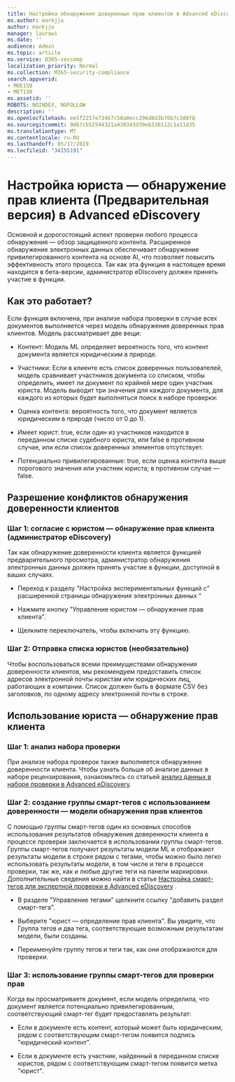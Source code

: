 ```yaml
---
title: Настройка обнаружения доверенных прав клиентов в Advanced eDiscovery
ms.author: markjjo
author: markjjo
manager: laurawi
ms.date: ''
audience: Admin
ms.topic: article
ms.service: O365-seccomp
localization_priority: Normal
ms.collection: M365-security-compliance
search.appverid:
- MOE150
- MET150
ms.assetid: ''
ROBOTS: NOINDEX, NOFOLLOW
description: ''
ms.openlocfilehash: ee5f2257e73467c50a0ecc296d8d3b70b7c3d0f8
ms.sourcegitcommit: 9d67cb52544321a430343d39eb336112c1a11d35
ms.translationtype: MT
ms.contentlocale: ru-RU
ms.lasthandoff: 05/17/2019
ms.locfileid: "34155191"
---
```

# <a name="set-up-attorney-client-privilege-detection-preview-in-advanced-ediscovery"></a>Настройка юриста — обнаружение прав клиента (Предварительная версия) в Advanced eDiscovery

Основной и дорогостоящий аспект проверки любого процесса обнаружения — обзор защищенного контента. Расширенное обнаружение электронных данных обеспечивает обнаружение привилегированного контента на основе AI, что позволяет повысить эффективность этого процесса. Так как эта функция в настоящее время находится в бета-версии, администратор eDiscovery должен принять участие в функции.

## <a name="how-does-it-work"></a>Как это работает?

Если функция включена, при анализе набора проверки в случае всех документов выполняется через модель обнаружения доверенных прав клиентов. Модель рассматривает две вещи:

- Контент: Модель ML определяет вероятность того, что контент документа является юридическим в природе.

- Участники: Если в клиенте есть список доверенных пользователей, модель сравнивает участников документа со списком, чтобы определить, имеет ли документ по крайней мере один участник юриста.
Модель выводит три значения для каждого документа, для каждого из которых будет выполняться поиск в наборе проверки:

- Оценка контента: вероятность того, что документ является юридическим в природе (число от 0 до 1).

- Имеет юрист: true, если один из участников находится в переданном списке судебного юриста, или false в противном случае, или если список доверенных элементов отсутствует.

-  Потенциально привилегированные: true, если оценка контента выше порогового значения или участник юриста; в противном случае — false.

## <a name="opting-into-attorney-client-privilege-detection"></a>Разрешение конфликтов обнаружения доверенности клиентов

### <a name="step-1-opt-into-attorney-client-privilege-detection-ediscovery-admin"></a>Шаг 1: согласие с юристом — обнаружение прав клиента (администратор eDiscovery)

Так как обнаружение доверенности клиента является функцией предварительного просмотра, администратор обнаружения электронных данных должен принять участие в функции, доступной в ваших случаях.

- Переход к разделу "Настройка экспериментальных функций с" расширенной страницы обнаружения электронных данных "

- Нажмите кнопку "Управление юристом — обнаружение прав клиента".

- Щелкните переключатель, чтобы включить эту функцию.

### <a name="step-2-upload-a-list-of-attorneys-optional"></a>Шаг 2: Отправка списка юристов (необязательно)

Чтобы воспользоваться всеми преимуществами обнаружения доверенности клиентов, мы рекомендуем предоставить список адресов электронной почты юристам или юридических лиц, работающих в компании. Список должен быть в формате CSV без заголовков, по одному адресу электронной почты в строке.

## <a name="leveraging-attorney-client-privilege-detection"></a>Использование юриста — обнаружение прав клиента 

### <a name="step-1-analyze-a-review-set"></a>Шаг 1: анализ набора проверки

При анализе набора проверок также выполняется обнаружение доверенности клиента. Чтобы узнать больше об анализе данных в наборе рецензирования, ознакомьтесь со статьей [анализ данных в наборе проверки в Advanced eDiscovery](analyzing-data-in-review-set.md).

### <a name="step-2-create-a-smart-tag-group-with-attorney-client-privilege-detection-model"></a>Шаг 2: создание группы смарт-тегов с использованием доверенности — модели обнаружения прав клиентов

С помощью группы смарт-тегов один из основных способов использования результатов обнаружения доверенности клиента в процессе проверки заключается в использовании группы смарт-тегов. Группы смарт-тегов получают результаты модели ML и отображают результаты модели в строке рядом с тегами, чтобы можно было легко использовать результаты модели, в том числе и теги в процессе проверки, так же, как и любые другие теги на панели маркировки. Дополнительные сведения можно найти в статье [Настройка смарт-тегов для экспертной проверки в Advanced eDiscovery](smart-tags.md) .

- В разделе "Управление тегами" щелкните ссылку "добавить раздел смарт-тега".

- Выберите "юрист — определение прав клиента". Вы увидите, что Группа тегов и два тега, соответствующие возможным результатам модели, были созданы.

- Переименуйте группу тегов и теги так, как они отображаются для проверки.

### <a name="step-3-use-the-smart-tag-group-for-privilege-review"></a>Шаг 3: использование группы смарт-тегов для проверки прав

Когда вы просматриваете документ, если модель определила, что документ является потенциально привилегированным, соответствующий смарт-тег будет предоставлять результат:

- Если в документе есть контент, который может быть юридическим, рядом с соответствующим смарт-тегом появится подпись "юридический контент".

- Если в документе есть участник, найденный в переданном списке юристов, рядом с соответствующим смарт-тегом появится метка "юрист".